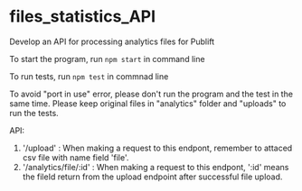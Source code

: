 # files_statistics_API

Develop an API for processing analytics files for Publift

To start the program, run `npm start` in command line

To run tests, run `npm test` in commnad line

To avoid "port in use" error, please don't run the program and the test in the same time. Please keep original files in "analytics" folder and "uploads" to run the tests.

API:

1.  '/upload' : When making a request to this endpont, remember to attaced csv file with name field 'file'.
2.  '/analytics/file/:id' : When making a request to this endpont, ':id' means the fileId return from the upload endpoint after successful file upload.
